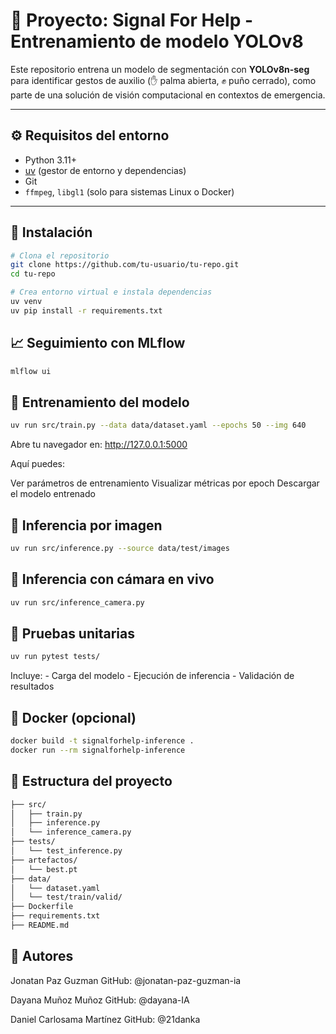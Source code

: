 # 🧠 Proyecto: Signal For Help - Entrenamiento de modelo YOLOv8

Este repositorio entrena un modelo de segmentación con **YOLOv8n-seg** para identificar gestos de auxilio (✋ palma abierta, ✊ puño cerrado), como parte de una solución de visión computacional en contextos de emergencia.

---

## ⚙️ Requisitos del entorno

- Python 3.11+
- [uv](https://github.com/astral-sh/uv) (gestor de entorno y dependencias)
- Git
- `ffmpeg`, `libgl1` (solo para sistemas Linux o Docker)

---

## 🔧 Instalación

```bash
# Clona el repositorio
git clone https://github.com/tu-usuario/tu-repo.git
cd tu-repo

# Crea entorno virtual e instala dependencias
uv venv
uv pip install -r requirements.txt


```
## 📈 Seguimiento con MLflow

```bash
mlflow ui
```

## 🚀 Entrenamiento del modelo

```bash
uv run src/train.py --data data/dataset.yaml --epochs 50 --img 640
```
Abre tu navegador en: http://127.0.0.1:5000

Aquí puedes:

Ver parámetros de entrenamiento
Visualizar métricas por epoch
Descargar el modelo entrenado

## 📸 Inferencia por imagen

```bash
uv run src/inference.py --source data/test/images
```

## 🎥 Inferencia con cámara en vivo

```bash
uv run src/inference_camera.py
```

## 🧪 Pruebas unitarias

```bash
uv run pytest tests/
```

Incluye:
    - Carga del modelo
    - Ejecución de inferencia
    - Validación de resultados

## 🐳 Docker (opcional)

```bash
docker build -t signalforhelp-inference .
docker run --rm signalforhelp-inference
```
## 📁 Estructura del proyecto

```bash
├── src/
│   ├── train.py
│   ├── inference.py
│   └── inference_camera.py
├── tests/
│   └── test_inference.py
├── artefactos/
│   └── best.pt
├── data/
│   └── dataset.yaml
│   └── test/train/valid/
├── Dockerfile
├── requirements.txt
├── README.md
```
## 👤 Autores

Jonatan Paz Guzman
GitHub: @jonatan-paz-guzman-ia

Dayana Muñoz Muñoz
GitHub: @dayana-IA

Daniel Carlosama Martínez
GitHub: @21danka